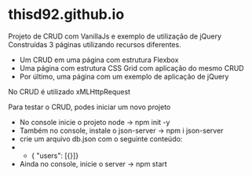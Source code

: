 # thisd92.github.io

Projeto de CRUD com VanillaJs e exemplo de utilização de jQuery
Construídas 3 páginas utilizando recursos diferentes.
- Um CRUD em uma página com estrutura Flexbox
- Uma página com estrutura CSS Grid com aplicação do mesmo CRUD
- Por último, uma página com um exemplo de aplicação de jQuery

No CRUD é utilizado xMLHttpRequest

Para testar o CRUD, podes iniciar um novo projeto
- No console inicie o projeto node -> npm init -y
- Também no console, instale o json-server -> npm i json-server
- crie um arquivo db.json com o seguinte conteúdo:
- - { "users": [{}]}
- Ainda no console, inicie o server -> npm start